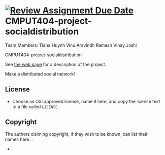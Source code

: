 [![Review Assignment Due Date](https://classroom.github.com/assets/deadline-readme-button-22041afd0340ce965d47ae6ef1cefeee28c7c493a6346c4f15d667ab976d596c.svg)](https://classroom.github.com/a/zUKWOP3z)
CMPUT404-project-socialdistribution
===================================
Team Members:
Tiana Huynh
Vinu Aravindh Ramesh
Vinay Joshi

CMPUT404-project-socialdistribution

See [the web page](https://uofa-cmput404.github.io/general/project.html) for a description of the project.

Make a distributed social network!

## License

* Choose an OSI approved license, name it here, and copy the license text to a file called `LICENSE`.

## Copyright

The authors claiming copyright, if they wish to be known, can list their names here...

* 
